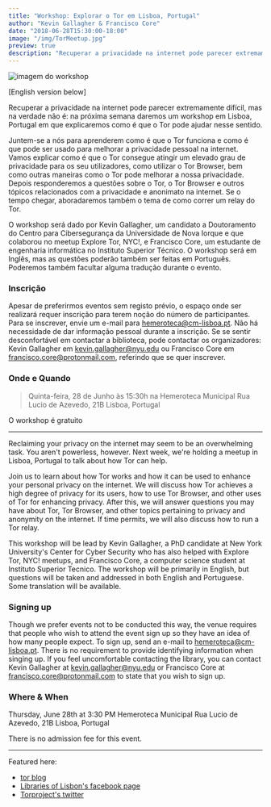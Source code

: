 ```yaml
---
title: "Workshop: Explorar o Tor em Lisboa, Portugal"
author: "Kevin Gallagher & Francisco Core"
date: "2018-06-28T15:30:00-18:00"
image: "/img/TorMeetup.jpg"
preview: true
description: "Recuperar a privacidade na internet pode parecer extremamente difícil, mas na verdade não é: neste workshop em que explicaremos como é que o Tor pode ajudar nesse sentido."
---
```


![imagem do workshop](/img/TorMeetup.jpg)

[English version below]

Recuperar a privacidade na internet pode parecer extremamente difícil, mas na verdade não é: na próxima semana daremos um workshop em Lisboa, Portugal em que explicaremos como é que o Tor pode ajudar nesse sentido.

Juntem-se a nós para aprenderem como é que o Tor funciona e como é que pode ser usado para melhorar a privacidade pessoal na internet. Vamos explicar como é que o Tor consegue atingir um elevado grau de privacidade para os seu utilizadores, como utilizar o Tor Browser, bem como outras maneiras como o Tor pode melhorar a nossa privacidade. Depois responderemos a questões sobre o Tor, o Tor Browser e outros tópicos relacionados com a privacidade e anonimato na internet. Se o tempo chegar, aboradaremos também o tema de como correr um relay do Tor.

O workshop será dado por Kevin Gallagher, um candidato a Doutoramento do Centro para Cibersegurança da Universidade de Nova Iorque e que colaborou no meetup Explore Tor, NYC!, e Francisco Core, um estudante de engenharia informática no Instituto Superior Técnico. O workshop será em Inglês, mas as questões poderão também ser feitas em Português. Poderemos também facultar alguma tradução durante o evento.

### Inscrição
Apesar de preferirmos eventos sem registo prévio, o espaço onde ser realizará requer inscrição para terem noção do número de participantes. Para se inscrever, envie um e-mail para hemeroteca@cm-lisboa.pt. Não há necessidade de dar informação pessoal durante a inscrição. Se se sentir desconfortável em contactar a biblioteca, pode contactar os organizadores: Kevin Gallagher em kevin.gallagher@nyu.edu ou Francisco Core em francisco.core@protonmail.com, referindo que se quer inscrever.

### Onde e Quando
> Quinta-feira, 28 de Junho às 15:30h
na Hemeroteca Municipal
Rua Lucio de Azevedo, 21B
Lisboa, Portugal

O workshop é gratuito

********************************

Reclaiming your privacy on the internet may seem to be an overwhelming task. You aren't powerless, however. Next week, we're holding a meetup in Lisboa, Portugal to talk about how Tor can help.

Join us to learn about how Tor works and how it can be used to enhance your personal privacy on the internet. We will discuss how Tor achieves a high degree of privacy for its users, how to use Tor Browser, and other uses of Tor for enhancing privacy. After this, we will answer questions you may have about Tor, Tor Browser, and other topics pertaining to privacy and anonymity on the internet. If time permits, we will also discuss how to run a Tor relay.

This workshop will be lead by Kevin Gallagher, a PhD candidate at New York University's Center for Cyber Security who has also helped with Explore Tor, NYC! meetups, and Francisco Core, a computer science student at Instituto Superior Tecnico. The workshop will be primarily in English, but questions will be taken and addressed in both English and Portuguese. Some translation will be available.

### Signing up
Though we prefer events not to be conducted this way, the venue requires that people who wish to attend the event sign up so they have an idea of how many people expect. To sign up, send an e-mail to hemeroteca@cm-lisboa.pt. There is no requirement to provide identifying information when singing up. If you feel uncomfortable contacting the library, you can contact Kevin Gallagher at kevin.gallagher@nyu.edu or Francisco Core at francisco.core@protonmail.com to state that you wish to sign up.

### Where & When
Thursday, June 28th at 3:30 PM
Hemeroteca Municipal
Rua Lucio de Azevedo, 21B
Lisboa, Portugal

There is no admission fee for this event.

************
Featured here:
* [tor blog](https://blog.torproject.org/workshop-explorar-o-tor-em-lisboa-portugal-meetup-explore-tor-lisboa-portugal)
* [Libraries of Lisbon's facebook page](https://www.facebook.com/events/2013235462020934/)
* [Torproject's twitter](https://twitter.com/torproject/status/1009741489423962118)
